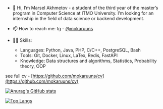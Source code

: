 - 👋 Hi, I’m Marsel Akhmetov - a student of the third year of the master’s program in Computer Science at ITMO University. I’m looking for an
internship in the field of data science or backend development.
- 📫 How to reach me: tg - [@mokaruuns](https://t.me/mokaruuns)

- 👨‍💻 Skills:
  * Languages: Python, Java, PHP, C/C++, PostgreSQL, Bash
  * Tools: Git, Docker, Linux, LaTex, Redis, FastAPI
  * Knowledge: Data structures and algorithms, Statistics, Probability theory, OOP
 
see full cv - [https://github.com/mokaruuns/cv](https://github.com/mokaruuns/cv)

[![Anurag's GitHub stats](https://github-readme-stats.vercel.app/api?username=mokaruuns)](https://github.com/anuraghazra/github-readme-stats)

[![Top Langs](https://github-readme-stats.vercel.app/api/top-langs/?username=mokaruuns)](https://github.com/anuraghazra/github-readme-stats)



<!---
mokaruuns/mokaruuns is a ✨ special ✨ repository because its `README.md` (this file) appears on your GitHub profile.
You can click the Preview link to take a look at your changes.
--->
